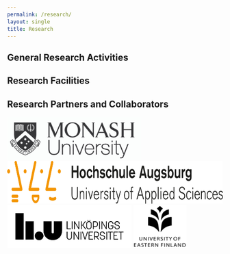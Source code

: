 ```yaml
---
permalink: /research/
layout: single
title: Research 
---
```


## General Research Activities ##



## Research Facilities ##



## Research Partners and Collaborators ##

<img src="/assets/Figures/Monash.png" height="100"> 
<img src="/assets/Figures/UAS.png" height="100"> 
<img src="/assets/Figures/LiU.png" height="100"> 
<img src="/assets/Figures/UEF.jpg" height="100"> 

